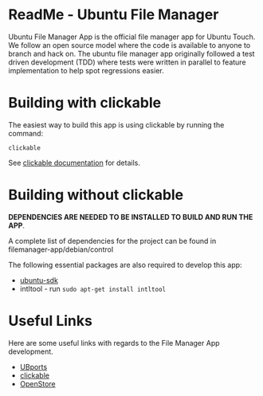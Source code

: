 ReadMe - Ubuntu File Manager
============================

Ubuntu File Manager App is the official file manager app for Ubuntu Touch. We follow an open
source model where the code is available to anyone to branch and hack on. The
ubuntu file manager app originally followed a test driven development (TDD) where tests were
written in parallel to feature implementation to help spot regressions easier.

Building with clickable
=======================
The easiest way to build this app is using clickable by running the command:

```
clickable
```

See [clickable documentation](http://clickable.bhdouglass.com/en/latest/) for details.

Building without clickable
==========================
**DEPENDENCIES ARE NEEDED TO BE INSTALLED TO BUILD AND RUN THE APP**.

A complete list of dependencies for the project can be found in filemanager-app/debian/control

The following essential packages are also required to develop this app:
* [ubuntu-sdk](http://developer.ubuntu.com/start)
* intltool   - run  `sudo apt-get install intltool`

Useful Links
============
Here are some useful links with regards to the File Manager App development.

* [UBports](https://ubports.com/)
* [clickable](http://clickable.bhdouglass.com/en/latest/)
* [OpenStore](https://open-store.io/app/com.ubuntu.filemanager)
